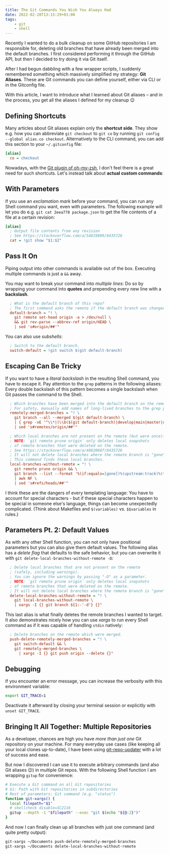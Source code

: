 ```yaml
---
title: The Git Commands You Wish You Always Had
date: 2022-02-28T13:15:29+01:00
tags:
    - git
    - shell
---
```


Recently I wanted to do a bulk cleanup on some GitHub repositories I am responsible for, deleting old branches that have already been merged into the default branches.
I first considered performing it through the GitHub API, but then I decided to try doing it via Git itself.

After I had begun dabbling with a few wrapper scripts, I suddenly remembered something which massively simplified my strategy:
**Git Aliases**.
These are Git commands you can define yourself, either via CLI or in the Gitconfig file.

With this article, I want to introduce what I learned about Git aliases – and in the process, you get all the aliases I defined for my cleanup 😉

## Defining Shortcuts

Many articles about Git aliases explain only the **shortcut side**.
They show e.g. how you can abbreviate `git checkout` to `git co` by running `git config --global alias.co checkout`.
Alternatively to the CLI command, you can add this section to your `~/.gitconfig` file:

```ini
[alias]
  co = checkout
```

Nowadays, with the [Git plugin of oh-my-zsh](https://github.com/ohmyzsh/ohmyzsh/tree/master/plugins/git), I don't feel there is a great need for such shortcuts.
Let's instead talk about **actual custom commands**:

## With Parameters

If you use an *exclamation mark* before your command, you can run any Shell command you want, even with parameters.
The following example will let you do e.g. `git cat 2eea778 package.json` to get the file contents of a file at a certain revision:

```ini
[alias]
  ; Output file contents from any revision
  ; See https://stackoverflow.com/a/54819889/6435726
  cat = !git show "$1:$2"
```

## Pass It On

Piping output into other commands is available out of the box.
Executing multiple commands is just a `&&` away.

You may want to break your command into *multiple lines*:
Do so by wrapping your command into **quotes** and prepending every new line with a **backslash**.

```ini
  ; What is the default branch of this repo?
  ; The first command asks the remote if the default branch was changed.
  default-branch = "! \
    git remote set-head origin -a > /dev/null \
    && git rev-parse --abbrev-ref origin/HEAD \
    | sed 's#origin/##'"
```

You can also use *subshells*:

```ini
  ; Switch to the default branch.
  switch-default = !git switch $(git default-branch)
```

## Escaping Can Be Tricky

If you want to have a *literal backslash* in the resulting Shell command, you have to escape it.
Pay attention to the `grep` patterns in the following aliases:
Every double backslash of this pattern becomes a single backslash when Git passes the command to the Shell.

```ini
  ; Which branches have been merged into the default branch on the remote?
  ; For safety, manually add names of long-lived branches to the grep pattern.
  remotely-merged-branches = "! \
    git branch --all --merged $(git default-branch) \
    | { grep -vE '^\\*|(\\b($(git default-branch)|develop|main|master|quality)\\b)' || true; } \
    | sed 's#remotes/origin/##'"

  ; Which local branches are not present on the remote (but were once)?
  ; NOTE: `git remote prune origin` only deletes local snapshots
  ; of remote branches that were deleted on the remote.
  ; See https://stackoverflow.com/a/48820687/6435726
  ; It will not delete local branches where the remote branch is "gone".
  ; This command finds these local branches.
  local-branches-without-remote = "! \
    git remote prune origin && \
    git branch --list --format '%(if:equals=[gone])%(upstream:track)%(then)%(refname)%(end)' \
    | awk NF \
    | sed 's#refs/heads/##'"
```

I think these are the dangers of every templating language:
You have to account for special characters - but if these special characters happen to be special in someone else's language, things can become unexpectedly complicated.
(Think about Makefiles and `$(variables)` vs. `$$variables` in rules.)

## Parameters Pt. 2: Default Values

As with any other Shell function, you can not only have positional parameters but you can also give them default values.
The following alias has a *delete flag* that defaults to the safe behavior, but you can overwrite it with `git delete-local-branches-without-remote -D`:

```ini
  ; Delete local branches that are not present on the remote
  ; (safely, including warnings).
  ; You can ignore the warnings by passing "-D" as a parameter.
  ; NOTE: `git remote prune origin` only deletes local snapshots
  ; of remote branches that were deleted on the remote.
  ; It will not delete local branches where the remote branch is "gone".
  delete-local-branches-without-remote = "! \
    git local-branches-without-remote \
    | xargs -I {} git branch ${1:-'-d'} {}"
```

This last alias is what finally deletes the remote branches I wanted to target.
It also demonstrates nicely how you can use *xargs* to run every Shell command as if it was capable of handling `stdin` natively:

```ini
  ; Delete branches on the remote which were merged.
  push-delete-remotely-merged-branches = "! \
    git switch-default && \
    git remotely-merged-branches \
      | xargs -I {} git push origin --delete {}"
```

## Debugging

If you encounter an error message, you can increase the verbosity with this environment variable:

```sh
export GIT_TRACE=1
```

Deactivate it afterward by closing your terminal session or explicitly with `unset GIT_TRACE`.

## Bringing It All Together: Multiple Repositories

As a developer, chances are high you have *more than just one* Git repository on your machine.
For many everyday use cases (like keeping all your local clones up-to-date), I have been using [git-repo-updater](https://github.com/earwig/git-repo-updater) with a lot of success and ease.

But now I discovered I can use it to execute arbitrary commands (and also Git aliases 😉) in multiple Git repos.
With the following Shell function I am wrapping `gitup` for convenience:

```sh
# Execute a Git command on all Git repositories
# $1: Path with Git repositories in subdirectories
# Rest of parameters: Git command (e.g. "status")
function git-xargs() {
  local filepath="$1"
  # shellcheck disable=SC2116
  gitup --depth -1 "$filepath" --exec "git $(echo "${@:2}")"
}
```

And now I can finally clean up all branches with just one command (and quite pretty output):

```sh
git-xargs ~/Documents push-delete-remotely-merged-branches
git-xargs ~/Documents delete-local-branches-without-remote
```
